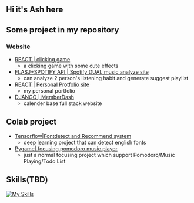 ## Hi it's Ash here

## Some project in my repository

### Website
- [REACT | clicking game](https://birshudeyy2023.github.io/what-does-Shu-say/)
  - a clicking game with some cute effects
- [FLASJ+SPOTIFY API | Spotify DUAL music analyze site](https://github.com/laudantstolam/data_analyze_dual)
  - can analyze 2 person's listening habit and generate suggest playlist
- [REACT | Personal Protfolio site](https://github.com/laudantstolam/portfolio)
  - my personal portfolio
- [DJANGO | MemberDash](https://github.com/laudantstolam/member_dash)
  - calender base full stack website
## Colab project
- [Tensorflow|Fontdetect and Recommend system](https://github.com/laudantstolam/font_detect)
  - deep learning project that can detect english fonts
- [Pygame| focusing pomodoro music player](https://github.com/Lyz-0723/Subtitle)
  - just a normal focusing project which support Pomodoro/Music Playing/Todo List

## Skills(TBD)
[![My Skills](https://skillicons.dev/icons?i=flask,fastapi,mongodb,firebase,mysql,git,tensorflow,pytorch&theme=light)](https://skillicons.dev)

